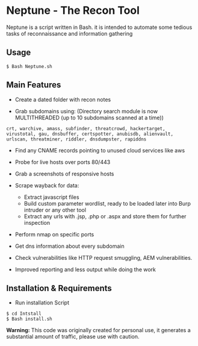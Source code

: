 
# Neptune - The Recon Tool

 Neptune is a script written in Bash. it is intended to automate some tedious tasks of reconnaissance and information gathering 

## Usage
```
$ Bash Neptune.sh 
```

## Main Features
- Create a dated folder with recon notes 

- Grab subdomains using: (Directory search module is now MULTITHREADED (up to 10 subdomains scanned at a time))
```
crt, warchive, amass, subfinder, threatcrowd, hackertarget, virustotal, gau, dnsbuffer, certspotter, anubisdb, alienvault, urlscan, threatminer, riddler, dnsdumpster, rapiddns
```

- Find any CNAME records pointing to unused cloud services like aws

- Probe for live hosts over ports 80/443

- Grab a screenshots of responsive hosts

- Scrape wayback for data:

    * Extract javascript files
    * Build custom parameter wordlist, ready to be loaded later into Burp intruder or any other tool
    * Extract any urls with .jsp, .php or .aspx and store them for further inspection

- Perform nmap on specific ports

- Get dns information about every subdomain

- Check vulnerabilities like HTTP request smuggling, AEM vulnerabilities.

- Improved reporting and less output while doing the work

## Installation & Requirements

* Run installation Script 
 ```
 $ cd Intstall
 $ Bash install.sh 
 ```

 **Warning:** This code was originally created for personal use, it generates a substantial amount of traffic, please use with caution.

